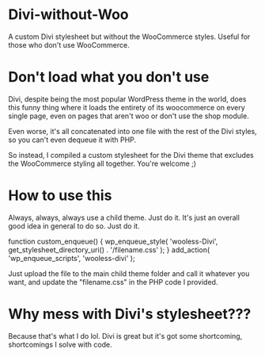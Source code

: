 # Divi-without-Woo
A custom Divi stylesheet but without the WooCommerce styles. Useful for those who don't use WooCommerce.

# Don't load what you don't use
Divi, despite being the most popular WordPress theme in the world, does this funny thing where it loads the entirety of its woocommerce on every single page, even on pages that aren't woo or don't use the shop module.

Even worse, it's all concatenated into one file with the rest of the Divi styles, so you can't even dequeue it with PHP.

So instead, I compiled a custom stylesheet for the Divi theme that excludes the WooCommerce styling all together. You're welcome ;)

# How to use this
Always, always, always use a child theme. Just do it. It's just an overall good idea in general to do so. Just do it.

function custom_enqueue() {
  wp_enqueue_style( 'wooless-Divi', get_stylesheet_directory_uri() . '/filename.css' );
}
add_action( 'wp_enqueue_scripts', 'wooless-divi' );

Just upload the file to the main child theme folder and call it whatever you want, and update the "filename.css" in the PHP code I provided.

# Why mess with Divi's stylesheet???
Because that's what I do lol. Divi is great but it's got some shortcoming, shortcomings I solve with code. 
